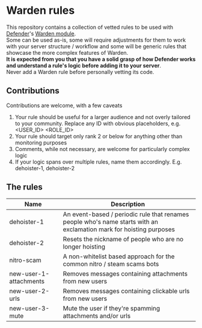 # Warden rules
This repository contains a collection of vetted rules to be used with [Defender](https://github.com/Twentysix26/x26-Cogs/)'s [Warden module](https://github.com/Twentysix26/x26-Cogs/wiki/Warden).  
Some can be used as-is, some will require adjustments for them to work with your server structure / workflow and some will be generic rules that showcase the more complex features of Warden.  
**It is expected from you that you have a solid grasp of how Defender works and understand a rule's logic before adding it to your server**.  
Never add a Warden rule before personally vetting its code.

## Contributions

Contributions are welcome, with a few caveats
1. Your rule should be useful for a larger audience and not overly tailored to your community. Replace any ID with obvious placeholders, e.g. <USER_ID> <ROLE_ID>
2. Your rule should target only rank 2 or below for anything other than monitoring purposes
3. Comments, while not necessary, are welcome for particularly complex logic
4. If your logic spans over multiple rules, name them accordingly. E.g. dehoister-1, dehoister-2

## The rules

| Name | Description |
| --- | --- |
| dehoister-1 | An event-based / periodic rule that renames people who's name starts with an exclamation mark for hoisting purposes |
| dehoister-2 | Resets the nickname of people who are no longer hoisting |
| nitro-scam | A non-whitelist based approach for the common nitro / steam scams bots |
| new-user-1-attachments | Removes messages containing attachments from new users |
| new-user-2-urls | Removes messages containing clickable urls from new users |
| new-user-3-mute | Mute the user if they're spamming attachments and/or urls |
